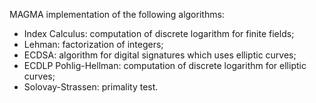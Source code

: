 MAGMA implementation of the following algorithms:
- Index Calculus: computation of discrete logarithm for finite fields;
- Lehman: factorization of integers;
- ECDSA: algorithm for digital signatures which uses elliptic curves;
- ECDLP Pohlig-Hellman: computation of discrete logarithm for elliptic curves;
- Solovay-Strassen: primality test.
